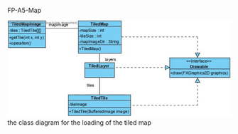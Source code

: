 FP-A5-Map

![](Resources/TiledMap_Module_Class_Diagram.jpg)
the class diagram for the loading of the tiled map